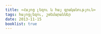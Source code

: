```yaml
---
title: «Հայոց լեզու և հայ գրականություն»
tags: հայոցլեզու, շտեմարաններ
date: 2013-11-15
booklist: true
---
```



